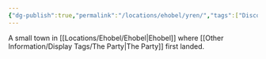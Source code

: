 ```yaml
---
{"dg-publish":true,"permalink":"/locations/ehobel/yren/","tags":["Discovered"],"updated":"2025-02-13T18:08:47.262+00:00"}
---
```


A small town in [[Locations/Ehobel/Ehobel\|Ehobel]] where [[Other Information/Display Tags/The Party\|The Party]] first landed.